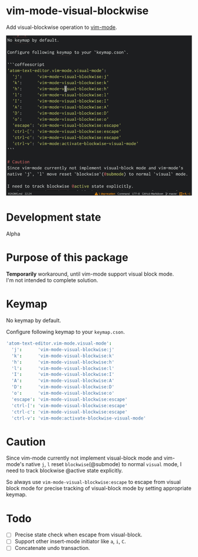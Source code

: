 # vim-mode-visual-blockwise

Add visual-blockwise operation to [vim-mode](https://atom.io/packages/vim-mode).

![gif](https://raw.githubusercontent.com/t9md/t9md/97168c5fdbfd311eb3a7d0b9d22bb0d761ea7d74/img/vim-mode-visual-blockwise.gif)

# Development state
Alpha

# Purpose of this package

**Temporarily** workaround, until vim-mode support visual block mode.  
I'm not intended to complete solution.

# Keymap
No keymap by default.

Configure following keymap to your `keymap.cson`.

```coffeescript
'atom-text-editor.vim-mode.visual-mode':
  'j':      'vim-mode-visual-blockwise:j'
  'k':      'vim-mode-visual-blockwise:k'
  'h':      'vim-mode-visual-blockwise:h'
  'l':      'vim-mode-visual-blockwise:l'
  'I':      'vim-mode-visual-blockwise:I'
  'A':      'vim-mode-visual-blockwise:A'
  'D':      'vim-mode-visual-blockwise:D'
  'o':      'vim-mode-visual-blockwise:o'
  'escape': 'vim-mode-visual-blockwise:escape'
  'ctrl-[': 'vim-mode-visual-blockwise:escape'
  'ctrl-c': 'vim-mode-visual-blockwise:escape'
  'ctrl-v': 'vim-mode:activate-blockwise-visual-mode'
```

# Caution
Since vim-mode currently not implement visual-block mode and vim-mode's native `j`, `l` reset `blockwise`(@submode) to normal `visual` mode, I need to track blockwise @active state explicitly.  

So always use `vim-mode-visual-blockwise:escape` to escape from visual block mode for precise tracking of visual-block mode by setting appropriate keymap.

# Todo
* [ ] Precise state check when escape from visual-block.
* [ ] Support other insert-mode initiator like `a`, `i`, `C`.
* [ ] Concatenate undo transaction.
